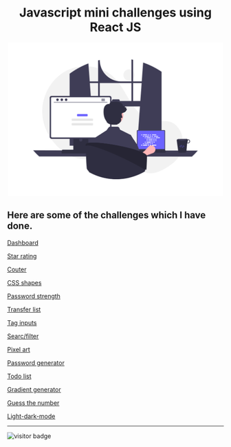 <div align="center">
  <h1>Javascript mini challenges using React JS</h1>
  <img src="https://github.com/rakeshnayak360/mini-challenges/blob/52a21f9b4fbbaa3064e38e196b55b2f2a5d63236/src/helpers/assets/coding.png" width="500" />
</div>
</div>

## Here are some of the challenges which I have done.

[Dashboard](https://rakeshnayak360.github.io/mini-challenges/)

[Star rating](https://rakeshnayak360.github.io/mini-challenges/#/star-rating)

[Couter](https://rakeshnayak360.github.io/mini-challenges/#/counter)

[CSS shapes](https://rakeshnayak360.github.io/mini-challenges/#/css-shapes)

[Password strength](https://rakeshnayak360.github.io/mini-challenges/#/password-strength)

[Transfer list](https://rakeshnayak360.github.io/mini-challenges/#/transfer-list)

[Tag inputs](https://rakeshnayak360.github.io/mini-challenges/#/tag-inputs)

[Searc/filter](https://rakeshnayak360.github.io/mini-challenges/#/search-filter)

[Pixel art](https://rakeshnayak360.github.io/mini-challenges/#/pixel-art)

[Password generator](https://rakeshnayak360.github.io/mini-challenges/#/password-generator)

[Todo list](https://rakeshnayak360.github.io/mini-challenges/#/todo-list)

[Gradient generator](https://rakeshnayak360.github.io/mini-challenges/#/gradient-generator)

[Guess the number](https://rakeshnayak360.github.io/mini-challenges/#/guess-the-number)

[Light-dark-mode](https://rakeshnayak360.github.io/mini-challenges/#/light-dark-mode)

<hr />

![visitor badge](https://visitor-badge.glitch.me/badge?page_id=rakeshnayak360/mini-challenges.visitor-badge)
